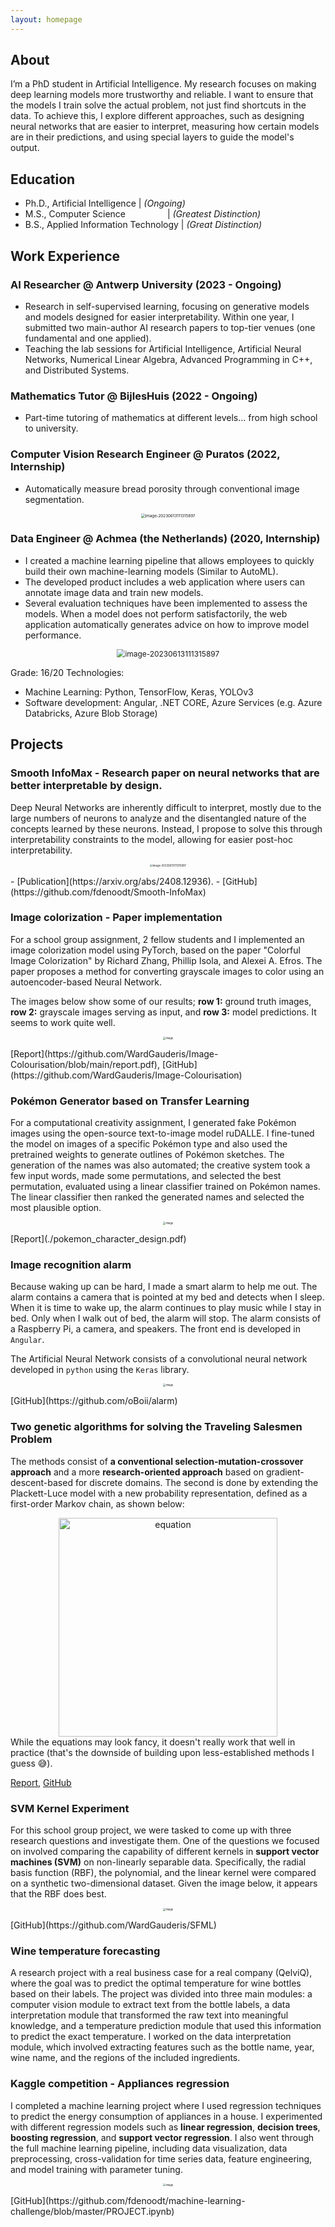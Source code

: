 ```yaml
---
layout: homepage
---
```


## About
I’m a PhD student in Artificial Intelligence. My research focuses on making deep learning models more trustworthy and reliable. I want to ensure that the models I train solve the actual problem, not just find shortcuts in the data. To achieve this, I explore different approaches, such as designing neural networks that are easier to interpret, measuring how certain models are in their predictions, and using special layers to guide the model's output.

## Education
- Ph.D., Artificial Intelligence |	*(Ongoing)*
- M.S., Computer Science&nbsp;&nbsp;&nbsp;&nbsp;&nbsp;&nbsp;&nbsp;&nbsp;&nbsp;&nbsp;&nbsp;&nbsp;&nbsp;&nbsp;&nbsp;&nbsp; | *(Greatest Distinction)*
- B.S., Applied Information Technology |	*(Great Distinction)*



## Work Experience

### AI Researcher @ Antwerp University (2023 - Ongoing)

- Research in self-supervised learning, focusing on generative models and models designed for easier interpretability. Within one year, I submitted two main-author AI research papers to top-tier venues (one fundamental and one applied).
- Teaching the lab sessions for Artificial Intelligence, Artificial Neural Networks, Numerical Linear Algebra,  Advanced Programming in C++, and Distributed Systems.

###  Mathematics Tutor @ BijlesHuis (2022 - Ongoing)

- Part-time tutoring of mathematics at different levels... from high school to university.

### Computer Vision Research Engineer @ Puratos (2022, Internship)

- Automatically measure bread porosity through conventional image segmentation.
<p align="center">
	<img src="assets/image-20240928005412193.png" alt="image-20230613111315897" style="zoom:45%;" />
</p>



### Data Engineer @ Achmea (the Netherlands) (2020, Internship)
- I created a machine learning pipeline that allows employees to quickly build their own machine-learning models  (Similar to AutoML). 
- The developed product includes a web application where users can annotate image data and train new models. 
- Several evaluation techniques have been implemented to assess the models. When a model does not perform satisfactorily, the web application automatically generates advice on how to improve model performance.

<p align="center">
	<img src="assets/stack.png" alt="image-20230613111315897" style="zoom:85%;" />
</p>

Grade: 16/20
Technologies:

- Machine Learning: Python, TensorFlow, Keras, YOLOv3
- Software development: Angular, .NET CORE, Azure Services (e.g. Azure Databricks, Azure Blob Storage)




## Projects

### Smooth InfoMax - Research paper on neural networks that are better interpretable by design.
Deep Neural Networks are inherently difficult to interpret, mostly due to the large numbers of neurons to analyze and the disentangled nature of the concepts learned by these neurons. Instead, I propose to solve this through interpretability constraints to the model, allowing for easier post-hoc interpretability. 
<p align="center">
	<img src="https://github.com/fdenoodt/Smooth-InfoMax/raw/main/assets/image-20230613111315897.png" alt="image-20230613111315897" style="zoom:30%;" />
</p>
- [Publication](https://arxiv.org/abs/2408.12936).
- [GitHub](https://github.com/fdenoodt/Smooth-InfoMax)

### Image colorization - Paper implementation
For a school group assignment, 2 fellow students and I implemented an image colorization model using PyTorch, based on the paper "Colorful Image Colorization" by Richard Zhang, Phillip Isola, and Alexei A. Efros. The paper proposes a method for converting grayscale images to color using an autoencoder-based Neural Network.

The images below show some of our results; **row 1:** ground truth images, **row 2:** grayscale images serving as input, and **row 3:** model predictions. It seems to work quite well.
<p align="center">
	<img src="assets/image-20230119140203674.png" alt="image" style="zoom:30%;" />
</p>
[Report](https://github.com/WardGauderis/Image-Colourisation/blob/main/report.pdf), [GitHub](https://github.com/WardGauderis/Image-Colourisation)

### Pokémon Generator based on Transfer Learning

For a computational creativity assignment, I generated fake Pokémon images using the open-source text-to-image model ruDALLE. I fine-tuned the model on images of a specific Pokémon type and also used the pretrained weights to generate outlines of Pokémon sketches. The generation of the names was also automated; the creative system took a few input words, made some permutations, and selected the best permutation, evaluated using a linear classifier trained on Pokémon names. The linear classifier then ranked the generated names and selected the most plausible option.

<p align="center">
	<img src="assets/image-20221226162855553.png" alt="image" style="zoom:30%;" />
</p>
[Report](./pokemon_character_design.pdf)

### Image recognition alarm
Because waking up can be hard, I made a smart alarm to help me out. The alarm contains a camera that is pointed at my bed and detects when I sleep. When it is time to wake up, the alarm continues to play music while I stay in bed. Only when I walk out of bed, the alarm will stop. The alarm consists of a Raspberry Pi, a camera, and speakers. The front end is developed in `Angular`.

The Artificial Neural Network consists of a convolutional neural network developed in `python` using the `Keras` library.  
<p align="center">
	<img src="assets/image-20221226150245847.png" alt="image" style="zoom:30%;" />
</p>
[GitHub](https://github.com/oBoii/alarm)

### Two genetic algorithms for solving the Traveling Salesmen Problem 
The methods consist of **a conventional selection-mutation-crossover approach** and a more **research-oriented approach** based on gradient-descent-based for discrete domains. The second is done by extending the Plackett-Luce model with a new probability representation, defined as a first-order Markov chain, as shown below:
<div style="text-align: center;">
<img src="assets/image-20240910204235783.png" alt="equation" width="350"/>
</div>
While the equations may look fancy, it doesn't really work that well in practice (that's the downside of building upon less-established methods I guess 😅).

[Report](https://github.com/fdenoodt/evolution-assignment-2023-indiv/blob/main/text_indiv/r0698535_final.pdf), [GitHub](https://github.com/fdenoodt/evolution-assignment-2023-indiv)


### SVM Kernel Experiment

For this school group project, we were tasked to come up with three research questions and investigate them. One of the questions we focused on involved comparing the capability of different kernels in **support vector machines (SVM)** on non-linearly separable data. Specifically, the radial basis function (RBF), the polynomial, and the linear kernel were compared on a synthetic two-dimensional dataset. Given the image below, it appears that the RBF does best.
<p align="center">
	<img src="assets/image-20221226154655480.png" alt="image" style="zoom:30%;" />
</p>
[GitHub](https://github.com/WardGauderis/SFML)



### Wine temperature forecasting
A research project with a real business case for a real company (QelviQ), where the goal was to predict the optimal temperature for wine bottles based on their labels. The project was divided into three main modules: a computer vision module to extract text from the bottle labels, a data interpretation module that transformed the raw text into meaningful knowledge, and a temperature prediction module that used this information to predict the exact temperature. I worked on the data interpretation module, which involved extracting features such as the bottle name, year, wine name, and the regions of the included ingredients.


### Kaggle competition - Appliances regression
I completed a machine learning project where I used regression techniques to predict the energy consumption of appliances in a house. I experimented with different regression models such as **linear regression**, **decision trees**, **boosting regression**, and **support vector regression**. I also went through the full machine learning pipeline, including data visualization, data preprocessing, cross-validation for time series data, feature engineering, and model training with parameter tuning. 
<p align="center">
	<img src="assets/image-20240910000816399.png" alt="image" style="zoom:30%;" />
</p>
[GitHub](https://github.com/fdenoodt/machine-learning-challenge/blob/master/PROJECT.ipynb)

